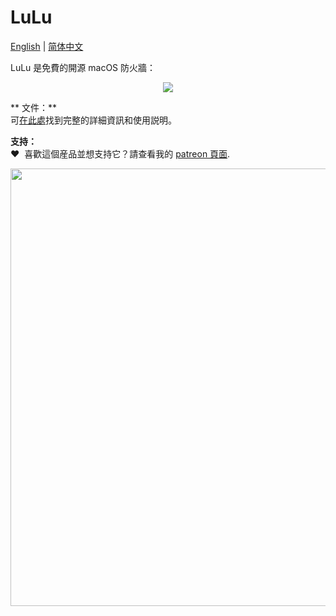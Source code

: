 # LuLu

[English](README.md) | [简体中文](README_zh-Hans.md)

LuLu 是免費的開源 macOS 防火牆：

<p align="center"><img src="https://objective-see.com/images/LL/alert.png"></p>

** 文件：** \
可[在此處](https://objective-see.com/products/lulu.html)找到完整的詳細資訊和使用説明。

**支持：** \
&#x2764;&nbsp; 喜歡這個産品並想支持它？請查看我的 [patreon 頁面](https://www.patreon.com/objective_see).

<p align="center">
<a class="inlineLink" href="https://www.patreon.com/objective_see">
		<img src="https://objective-see.com/patreon/images/patreon.jpg" width="700" style="display:block; margin:auto;"/>
</a>
</p>

